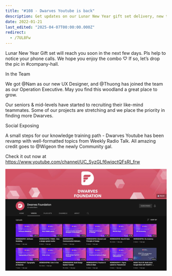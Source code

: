 ```yaml
---
title: "#108 - Dwarves Youtube is back"
description: Get updates on our Lunar New Year gift set delivery, new team members, recruitment, and explore our revamped Dwarves YouTube channel for knowledge training.
date: 2022-01-21
last_edited: "2025-04-07T00:00:00.000Z"
redirect:
  - /7UL8Fw
---
```


Lunar New Year Gift set will reach you soon in the next few days. Pls help to notice your phone calls. We hope you enjoy the combo ♡ If so, let’s drop the pic in #company-hall.

In the Team

We got @Nam as our new UX Designer, and @Thuong has joined the team as our Operation Executive. May you find this woodland a great place to grow.

Our seniors & mid-levels have started to recruiting their like-mind teammates. Some of our projects are stretching and we place the priority in finding more Dwarves.

Social Exposing

A small steps for our knowledge training path - Dwarves Youtube has been revamp with well-formatted topics from Weekly Radio Talk. All amazing credit goes to @Wigeon the newly Community gal.

Check it out now at <https://www.youtube.com/channel/UC_SyzGLf6wiqctQFsRI_frw>

![](assets/notion-image-1744007390080-cy16l.webp)
